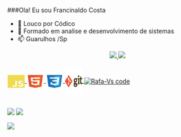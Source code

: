 ###Ola! Eu sou Francinaldo Costa


- 🔭 Louco por Códico
- 🌱 Formado em analise e desenvolvimento de sistemas
- 📫 Guarulhos /Sp


<div align="center">
  <a href="https://github.com/Francinaldo Costa">
  <img height="180em" src="https://github-readme-stats.vercel.app/api?username=Francinaldo446&show_icons=true&theme=radical&include_all_commits=true&count_private=true"/>
  <img height="180em" src="https://github-readme-stats.vercel.app/api/top-langs/?username=Francinaldo446&layout=compact&langs_count=7&theme=dark"/>
</div>
<div style="display: inline_block"><br>
  <img align="center" alt="Rafa-Js" height="30" width="40" src="https://raw.githubusercontent.com/devicons/devicon/master/icons/javascript/javascript-plain.svg">
  <img align="center" alt="Rafa-HTML" height="30" width="40" src="https://raw.githubusercontent.com/devicons/devicon/master/icons/html5/html5-original.svg">
  <img align="center" alt="Rafa-CSS" height="30" width="40" src="https://raw.githubusercontent.com/devicons/devicon/master/icons/css3/css3-original.svg">
  <img align="center" alt="Rafa-git" height="65" width="40" src="https://raw.githubusercontent.com/github/explore/master/topics/git/git.png">
  <img align="center" alt="Rafa-Vs code" height="40" width="40" src="https://img.icons8.com/fluent/48/000000/visual-studio-code-2019.png">
  
 
</div>
  
  ##
  
  <div> 
  <a href="https://www.youtube.com/channel/UCbDbztRV-e4V83HEN9xmgpw" target="_blank"><img src="https://img.shields.io/badge/YouTube-FF0000?style=for-the-badge&logo=youtube&logoColor=white" target="_blank"></a>
  <a href="https://www.instagram.com/naldo_violino/" target="_blank"><img src="https://img.shields.io/badge/-Instagram-%23E4405F?style=for-the-badge&logo=instagram&logoColor=white" target="_blank"></a>
  
  <a href="https://www.linkedin.com/in/francinaldo-costa-bb82a621a/" target="_blank"><img src="https://img.shields.io/badge/-LinkedIn-%230077B5?style=for-the-badge&logo=linkedin&logoColor=white" target="_blank"></a>
    
    
  </div>
